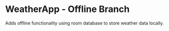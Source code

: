 # WeatherApp - Offline Branch

Adds offline functionality using room database to store weather data locally.
